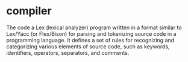 # compiler
 The code a Lex (lexical analyzer) program written in a format similar to Lex/Yacc (or Flex/Bison) for parsing and tokenizing source code in a programming language. It defines a set of rules for recognizing and categorizing various elements of source code, such as keywords, identifiers, operators, separators, and comments.
